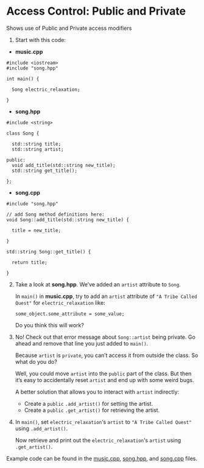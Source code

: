 # Access Control: Public and Private

Shows use of Public and Private access modifiers

1. Start with this code:

- **music.cpp**

```
#include <iostream>
#include "song.hpp"

int main() {

  Song electric_relaxation;
  
}
```

- **song.hpp**

```
#include <string>

class Song {
  
  std::string title;
  std::string artist;

public:
  void add_title(std::string new_title);
  std::string get_title();
  
};
```

- **song.cpp**

```
#include "song.hpp"

// add Song method definitions here:
void Song::add_title(std::string new_title) {

  title = new_title;

}

std::string Song::get_title() {

  return title;

}
```


2. Take a look at **song.hpp**. We’ve added an ```artist``` attribute to ```Song```.

	In ```main()``` in **music.cpp**, try to add an ```artist``` attribute of ```"A Tribe Called Quest"``` for ```electric_relaxation``` like:

	```some_object.some_attribute = some_value;```


	Do you think this will work?

3. No! Check out that error message about ```Song::artist``` being private. Go ahead and remove that line you just added to ```main()```.

	Because ```artist``` is ```private```, you can’t access it from outside the class. So what do you do?

	Well, you could move ```artist``` into the ```public``` part of the class. But then it’s easy to accidentally reset ```artist``` and end up with some weird bugs.

	A better solution that allows you to interact with ```artist``` indirectly:

	- Create a ```public``` ```.add_artist()``` for setting the artist.
	- Create a ```public``` ```.get_artist()``` for retrieving the artist.

4. In ```main()```, set ```electric_relaxation```‘s ```artist``` to ```"A Tribe Called Quest"``` using ```.add_artist()```.

	Now retrieve and print out the ```electric_relaxation```‘s ```artist``` using ```.get_artist()```.

Example code can be found in the [music.cpp](), [song.hpp](), and [song.cpp]() files.
